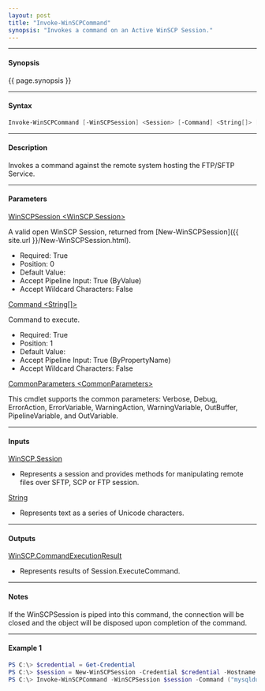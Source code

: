 ```yaml
---
layout: post
title: "Invoke-WinSCPCommand"
synopsis: "Invokes a command on an Active WinSCP Session."
---
```


---

#### **Synopsis**

{{ page.synopsis }}

---

#### **Syntax**

```powershell
Invoke-WinSCPCommand [-WinSCPSession] <Session> [-Command] <String[]> [<CommonParameters>]
```

---

#### **Description**

Invokes a command against the remote system hosting the FTP/SFTP Service.

---

#### **Parameters**

[WinSCPSession \<WinSCP.Session\>](http://winscp.net/eng/docs/library_session)

A valid open WinSCP Session, returned from [New-WinSCPSession]({{ site.url }}/New-WinSCPSession.html).

* Required: True
* Position: 0
* Default Value:
* Accept Pipeline Input: True (ByValue)
* Accept Wildcard Characters: False

[Command \<String\[\]\>](http://winscp.net/eng/docs/library_commandexecutionresult)

Command to execute.

* Required: True
* Position: 1
* Default Value:
* Accept Pipeline Input: True (ByPropertyName)
* Accept Wildcard Characters: False

[CommonParameters \<CommonParameters\>](http://go.microsoft.com/fwlink/?LinkID=113216)

This cmdlet supports the common parameters: Verbose, Debug, ErrorAction, ErrorVariable, WarningAction, WarningVariable, OutBuffer, PipelineVariable, and OutVariable.

---

#### **Inputs**

[WinSCP.Session](http://winscp.net/eng/docs/library_session)

* Represents a session and provides methods for manipulating remote files over SFTP, SCP or FTP session.

[String](https://msdn.microsoft.com/en-us/library/system.string(v=vs.110).aspx)

* Represents text as a series of Unicode characters.

---

#### **Outputs**

[WinSCP.CommandExecutionResult](http://winscp.net/eng/docs/library_commandexecutionresult)

* Represents results of Session.ExecuteCommand.

---

#### **Notes**

If the WinSCPSession is piped into this command, the connection will be closed and the object will be disposed upon completion of the command.

---

#### **Example 1**

```powershell
PS C:\> $credential = Get-Credential
PS C:\> $session = New-WinSCPSession -Credential $credential -Hostname 'myftphost.org' -SshHostKeyFingerprint 'ssh-rsa 1024 xx:xx:xx:xx:xx:xx:xx:xx:xx:xx:xx:xx:xx:xx:xx:xx'
PS C:\> Invoke-WinSCPCommand -WinSCPSession $session -Command ("mysqldump --opt -u {0} --password={1} --all-databases | gzip > {2}" -f $dbUsername, $dbPassword, $tempFilePath)
```